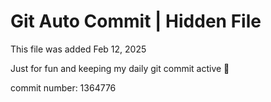 # Git Auto Commit | Hidden File

This file was added Feb 12, 2025

Just for fun and keeping my daily git commit active 🤪

commit number: 1364776
